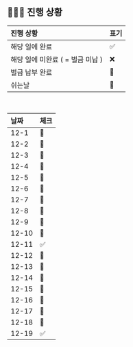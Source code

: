 ## 🧑🏻‍💻 진행 상황

| 진행 상황            | 표기  |
|:-----------------|:----|
| 해당 일에 완료      | ✅   |
| 해당 일에 미완료 ( = 벌금 미납 )    | ❌   |
| 벌급 납부 완료 | 🔺 |
| 쉬는날 | 🥳 |


<br>

| 날짜  | 체크 |
|:------|:----|
| 12-1 | 🔺 |
| 12-2 | 🥳 |
| 12-3 | 🥳 |
| 12-4 | 🔺 |
| 12-5 | 🔺 |
| 12-6 | 🔺 |
| 12-7 | 🔺 |
| 12-8 | 🔺 |
| 12-9 | 🥳 |
| 12-10 | 🥳 |
| 12-11 | ✅ |
| 12-12 | 🔺 |
| 12-13 | 🔺 |
| 12-14 | 🔺 |
| 12-15 | 🔺 |
| 12-16 | 🥳 |
| 12-17 | 🥳 |
| 12-18 | 🔺 |
| 12-19 | ✅ |
